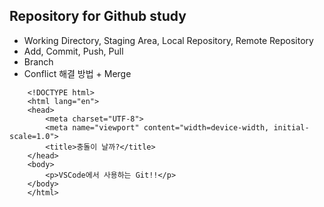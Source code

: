 ## Repository for Github study

- Working Directory, Staging Area, Local Repository, Remote Repository
- Add, Commit, Push, Pull
- Branch
- Conflict 해결 방법 + Merge

```
    <!DOCTYPE html>
    <html lang="en">
    <head>
        <meta charset="UTF-8">
        <meta name="viewport" content="width=device-width, initial-scale=1.0">
        <title>충돌이 날까?</title>
    </head>
    <body>
        <p>VSCode에서 사용하는 Git!!</p>
    </body>
    </html> 
```
